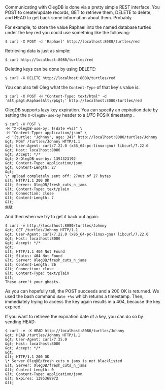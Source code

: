Communicating with OlegDB is done via a pretty simple REST interface.
You POST to create/update records, GET to retrieve them, DELETE to delete,
and HEAD to get back some information about them. Probably.

For example, to store the value Raphael into the named database turtles under
the key red you could use something like the following:

````
$ curl -X POST -d 'Raphael' http://localhost:8080/turtles/red
````

Retrieving data is just as simple:

````
$ curl http://localhost:8080/turtles/red
````

Deleting keys can be done by using DELETE:

````
$ curl -X DELETE http://localhost:8080/turtles/red
````

You can also tell Oleg what the `Content-Type` of that key's value is:

````
$ curl -X POST -H "Content-Type: text/html" -d '&lt;p&gt;Raphael&lt;/p&gt;' http://localhost:8080/turtles/red
````

OlegDB supports lazy key expiration. You can specify an expiration date by setting the
`X-OlegDB-use-by` header to a *UTC* POSIX timestamp .

````
$ curl -X POST \
-H "X-OlegDB-use-by: $(date +%s)" \
-H "Content-Type: application/json" \
-d '{turtle: "Johnny", age: 34}' http://localhost:8080/turtles/Johnny
&gt; POST /turtles/Johnny HTTP/1.1
&gt; User-Agent: curl/7.22.0 (x86_64-pc-linux-gnu) libcurl/7.22.0
&gt; Host: localhost:8080
&gt; Accept: */*
&gt; X-OlegDB-use-by: 1394323192
&gt; Content-Type: application/json
&gt; Content-Length: 27
&gt;
\* upload completely sent off: 27out of 27 bytes
&lt; HTTP/1.1 200 OK
&lt; Server: OlegDB/fresh_cuts_n_jams
&lt; Content-Type: text/plain
&lt; Connection: close
&lt; Content-Length: 7
&lt;
無駄
````

And then when we try to get it back out again:

````
$ curl -v http://localhost:8080/turtles/Johnny
&gt; GET /turtles/Johnny HTTP/1.1
&gt; User-Agent: curl/7.22.0 (x86_64-pc-linux-gnu) libcurl/7.22.0
&gt; Host: localhost:8080
&gt; Accept: */*
&gt;
&lt; HTTP/1.1 404 Not Found
&lt; Status: 404 Not Found
&lt; Server: OlegDB/fresh_cuts_n_jams
&lt; Content-Length: 26
&lt; Connection: close
&lt; Content-Type: text/plain
&lt;
These aren't your ghosts.
````

As you can hopefully tell, the POST succeeds and a 200 OK is returned. We
used the bash command `date +%s` which returns a timestamp. Then, immediately
trying to access the key again results in a 404, because the key expired.

If you want to retrieve the expiration date of a key, you can do so by sending HEAD:

````
$ curl -v -X HEAD http://localhost:8080/turtles/Johnny
&gt; HEAD /turtles/Johnny HTTP/1.1
&gt; User-Agent: curl/7.35.0
&gt; Host: localhost:8080
&gt; Accept: */*
&gt;
&lt; HTTP/1.1 200 OK
\* Server OlegDB/fresh_cuts_n_jams is not blacklisted
&lt; Server: OlegDB/fresh_cuts_n_jams
&lt; Content-Length: 0
&lt; Content-Type: application/json
&lt; Expires: 1395368972
&lt;
````

